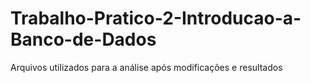 # Trabalho-Pratico-2-Introducao-a-Banco-de-Dados
Arquivos utilizados para a análise após modificações e resultados
